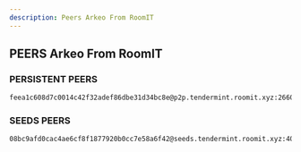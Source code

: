 ```yaml
---
description: Peers Arkeo From RoomIT
---
```



## PEERS Arkeo From RoomIT


### PERSISTENT PEERS
```bash
feea1c608d7c0014c42f32adef86dbe31d34bc8e@p2p.tendermint.roomit.xyz:26600
```

### SEEDS PEERS
```bash
08bc9afd0cac4ae6cf8f1877920b0cc7e58a6f42@seeds.tendermint.roomit.xyz:40000
```
